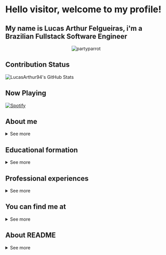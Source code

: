 # Hello visitor, welcome to my profile!

## My name is Lucas Arthur Felgueiras, i'm a Brazilian Fullstack Software Engineer

<center>

<img style="align-self: center;" alt="partyparrot" src="https://cultofthepartyparrot.com/flags/hd/brazilparrot.gif" />

</center>

## Contribution Status

<img alt="LucasArthur94's GitHub Stats" src="https://github-readme-stats-nwcoc2qo4.vercel.app/api?username=lucasarthur94&show_icons=true&hide_border=true&theme=monokai&count_private=true&show_icons=true&hide=issues,contribs" />

## Now Playing

[![Spotify](https://spotify-player-eight.vercel.app/api/spotify)](https://open.spotify.com/user/lucas_arthur_94)

## About me

<details>
<summary>See more</summary>

I consider myself a determined person, focused on goals and willing to learn always. I divide my time between family, my hobbies and studies. I dream in the future to undertake and change the world, a little a day, for that, I try to extract everything I can from the opportunities offered.

I'm a person focused on family relationships and consider it vital to maintain the balance between corporate life and personal life.
As hobbies, in the vacant hours, I am interested in the areas of Games, Music, Photography, Books (especially science fiction) and News.

</details>

## Educational formation

<details>
<summary>See more</summary>

### Polytechnical School of São Paulo University (EP-USP)

#### About

- [EP-USP Homepage][epusp]
- Duration: 02/02/2014 - 31/12/2018
- Scope: Bachelor at Computer Engineering

#### Technologies

<details>
<summary>See more</summary>

<img alt="python" src="https://img.shields.io/badge/python-%233776AB.svg?&style=for-the-badge&logo=python&logoColor=white" />
<img alt="java" src="https://img.shields.io/badge/java-%23ED8B00.svg?&style=for-the-badge&logo=java&logoColor=white" />
<img alt="django" src="https://img.shields.io/badge/django%20-%23092E20.svg?&style=for-the-badge&logo=django&logoColor=white" />
<img alt="javascript" src="https://img.shields.io/badge/javascript%20-%23323330.svg?&style=for-the-badge&logo=javascript&logoColor=%23F7DF1E" />
<img alt="html5" src="https://img.shields.io/badge/html5%20-%23E34F26.svg?&style=for-the-badge&logo=html5&logoColor=white" />
<img alt="css3" src="https://img.shields.io/badge/css3%20-%231572B6.svg?&style=for-the-badge&logo=css3&logoColor=white" />
<img alt="MySQL" src="https://img.shields.io/badge/mysql-%2300f.svg?&style=for-the-badge&logo=mysql&logoColor=white" />
<img alt="ubuntu" src="https://img.shields.io/badge/ubuntu-E95420?logo=ubuntu&logoColor=white&style=for-the-badge" />
<img alt="github" src="https://img.shields.io/badge/github-%23100000.svg?&style=for-the-badge&logo=github&logoColor=white" />

</details>

</details>

## Professional experiences

<details>
<summary>See more</summary>

### Liv Up

#### About

- [Liv Up Homepage][livup]
- Duration: 02/05/2018 - 31/08/2018 | 02/02/2019 - Now
- Scope: Working at E-commerce Web team, with scalable solutions for many clients.

#### Technologies

<details>
<summary>See more</summary>

##### Main Technologies

<img alt="typescript" src="https://img.shields.io/badge/typescript%20-%23007ACC.svg?&style=for-the-badge&logo=typescript&logoColor=white" />
<img alt="graphql" src="https://img.shields.io/badge/graphql%20-%23E10098.svg?&style=for-the-badge&logo=graphql&logoColor=white" />
<img alt="javascript" src="https://img.shields.io/badge/javascript%20-%23323330.svg?&style=for-the-badge&logo=javascript&logoColor=%23F7DF1E" />
<img alt="html5" src="https://img.shields.io/badge/html5%20-%23E34F26.svg?&style=for-the-badge&logo=html5&logoColor=white" />
<img alt="css3" src="https://img.shields.io/badge/css3%20-%231572B6.svg?&style=for-the-badge&logo=css3&logoColor=white" />

##### Fullstack Technologies

<img alt="apollo-graphql" src="https://img.shields.io/badge/Apollo%20GraphQL%20-%23311C87.svg?&style=for-the-badge&logo=apollo-graphql&logoColor=white" />

##### Backend Technologies

<img alt="nestjs" src="https://img.shields.io/badge/nestjs%20-%23E0234E.svg?&style=for-the-badge&logo=nestjs&logoColor=white" />
<img alt="nodejs" src="https://img.shields.io/badge/node.js%20-%2343853D.svg?&style=for-the-badge&logo=node.js&logoColor=white" />
<img alt="expressjs" src="https://img.shields.io/badge/express.js%20-%23404d59.svg?&style=for-the-badge" />

##### Frontend Technologies

<img alt="react" src="https://img.shields.io/badge/react%20-%2320232a.svg?&style=for-the-badge&logo=react&logoColor=%2361DAFB" />
<img alt="nextjs" src="https://img.shields.io/badge/NextJS%20-%23000000.svg?&style=for-the-badge&logo=next.js&logoColor=white" />
<img alt="styled-components" src="https://img.shields.io/badge/styled_components%20-DB7093.svg?&style=for-the-badge&logo=styled-components&logoColor=white" />
<img alt="react-router" src="https://img.shields.io/badge/react_router%20-CA4245.svg?&style=for-the-badge&logo=react-router&logoColor=white" />
<img alt="redux" src="https://img.shields.io/badge/redux%20-%23593d88.svg?&style=for-the-badge&logo=redux&logoColor=white" />

##### Database and Infrastructure Technologies

<img alt="mongodb" src="https://img.shields.io/badge/MongoDB-%234ea94b.svg?&style=for-the-badge&logo=mongodb&logoColor=white" />
<img alt="postgresql" src="https://img.shields.io/badge/postgres-%23316192.svg?&style=for-the-badge&logo=postgresql&logoColor=white" />
<img alt="vercel" src="https://img.shields.io/badge/Vercel%20-%23000000.svg?&style=for-the-badge&logo=vercel&logoColor=white" />
<img alt="heroku" src="https://img.shields.io/badge/heroku%20-430098.svg?&style=for-the-badge&logo=heroku&logoColor=white" />
<img alt="googlecloud" src="https://img.shields.io/badge/Google%20Cloud-%234285F4?logo=google-cloud&logoColor=white&style=for-the-badge" />

##### Other Technologies

<img alt="jest" src="https://img.shields.io/badge/jest-%23C21325.svg?&style=for-the-badge&logo=jest&logoColor=white" />
<img alt="cypress" src="https://img.shields.io/badge/cypress-%2317202C.svg?&style=for-the-badge&logo=cypress&logoColor=white" />
<img alt="ubuntu" src="https://img.shields.io/badge/ubuntu-E95420?logo=ubuntu&logoColor=white&style=for-the-badge" />
<img alt="github" src="https://img.shields.io/badge/github-%23100000.svg?&style=for-the-badge&logo=github&logoColor=white" />

</details>

### Codus Technology

#### About

- [Codus Homepage][codus]
- Duration: 02/01/2017 - 30/04/2017 | 01/09/2017 - 30/09/2017
- Scope: Software development area, agile development, Scrum, Ruby on Rails. A little of project management, consulting, analysis and management.

#### Technologies

<details>
<summary>See more</summary>

##### Main Technologies

<img alt="ruby" src="https://img.shields.io/badge/ruby-%23CC342D.svg?&style=for-the-badge&logo=ruby&logoColor=white" />
<img alt="javascript" src="https://img.shields.io/badge/javascript%20-%23323330.svg?&style=for-the-badge&logo=javascript&logoColor=%23F7DF1E" />
<img alt="html5" src="https://img.shields.io/badge/html5%20-%23E34F26.svg?&style=for-the-badge&logo=html5&logoColor=white" />
<img alt="css3" src="https://img.shields.io/badge/css3%20-%231572B6.svg?&style=for-the-badge&logo=css3&logoColor=white" />

##### Fullstack Technologies

<img alt="rails" src="https://img.shields.io/badge/rails%20-%23CC0000.svg?&style=for-the-badge&logo=ruby-on-rails&logoColor=white" />

##### Frontend Technologies

<img alt="sass" src="https://img.shields.io/badge/sass%20-%23CC6699.svg?&style=for-the-badge&logo=sass&logoColor=white" />
<img alt="bootstrap" src="https://img.shields.io/badge/bootstrap%20-%23563D7C.svg?&style=for-the-badge&logo=bootstrap&logoColor=white" />

##### Database and Infrastructure Technologies

<img alt="postgresql" src="https://img.shields.io/badge/postgres-%23316192.svg?&style=for-the-badge&logo=postgresql&logoColor=white" />
<img alt="mongodb" src="https://img.shields.io/badge/MongoDB-%234ea94b.svg?&style=for-the-badge&logo=mongodb&logoColor=white" />
<img alt="heroku" src="https://img.shields.io/badge/heroku%20-430098.svg?&style=for-the-badge&logo=heroku&logoColor=white" />
<img alt="googlecloud" src="https://img.shields.io/badge/Google%20Cloud-%234285F4?logo=google-cloud&logoColor=white&style=for-the-badge" />
<img alt="Docker" src="https://img.shields.io/badge/docker-%232496ed.svg?&style=for-the-badge&logo=docker&logoColor=white" />

##### Other Technologies

<img alt="ubuntu" src="https://img.shields.io/badge/ubuntu-E95420?logo=ubuntu&logoColor=white&style=for-the-badge" />
<img alt="gitlab" src="https://img.shields.io/badge/gitlab-%23330f63.svg?&style=for-the-badge&logo=gitlab&logoColor=white" />

</details>

### Certsys

#### About

- [Certsys Homepage][certsys]
- Duration: 02/05/2016 - 31/08/2016
- Scope: Maintenance of web applications and mobile development.

#### Technologies

<details>
<summary>See more</summary>

##### Main Technologies

<img alt="javascript" src="https://img.shields.io/badge/javascript%20-%23323330.svg?&style=for-the-badge&logo=javascript&logoColor=%23F7DF1E" />
<img alt="html5" src="https://img.shields.io/badge/html5%20-%23E34F26.svg?&style=for-the-badge&logo=html5&logoColor=white" />
<img alt="css3" src="https://img.shields.io/badge/css3%20-%231572B6.svg?&style=for-the-badge&logo=css3&logoColor=white" />
<img alt="java" src="https://img.shields.io/badge/java-%23ED8B00.svg?&style=for-the-badge&logo=java&logoColor=white" />
<img alt="php" src="https://img.shields.io/badge/php-%23777BB4.svg?&style=for-the-badge&logo=php&logoColor=white" />

##### Fullstack Technologies

<img alt="laravel" src="https://img.shields.io/badge/laravel%20-%23FF2D20.svg?&style=for-the-badge&logo=laravel&logoColor=white" />

##### Backend Technologies

<img alt="nodejs" src="https://img.shields.io/badge/node.js%20-%2343853D.svg?&style=for-the-badge&logo=node.js&logoColor=white" />
<img alt="expressjs" src="https://img.shields.io/badge/express.js%20-%23404d59.svg?&style=for-the-badge" />

##### Frontend Technologies

<img alt="angularjs" src="https://img.shields.io/badge/angular.js%20-%23E23237.svg?&style=for-the-badge&logo=angularjs&logoColor=white" />
<img alt="bootstrap" src="https://img.shields.io/badge/bootstrap%20-%23563D7C.svg?&style=for-the-badge&logo=bootstrap&logoColor=white" />
<img alt="jquery" src="https://img.shields.io/badge/jquery%20-%230769AD.svg?&style=for-the-badge&logo=jquery&logoColor=white" />

##### Database and Infrastructure Technologies

<img alt="MongoDB" src="https://img.shields.io/badge/MongoDB-%234ea94b.svg?&style=for-the-badge&logo=mongodb&logoColor=white" />
<img alt="MySQL" src="https://img.shields.io/badge/mysql-%2300f.svg?&style=for-the-badge&logo=mysql&logoColor=white" />
<img alt="Docker" src="https://img.shields.io/badge/docker-%232496ed.svg?&style=for-the-badge&logo=docker&logoColor=white" />

##### Other Technologies

<img alt="android" src="https://img.shields.io/badge/Android-3DDC84?logo=android&logoColor=white&style=for-the-badge" />
<img alt="windows" src="https://img.shields.io/badge/windows-0078D6?logo=windows&logoColor=white&style=for-the-badge" />

</details>

</details>

## You can find me at

<details>
<summary>See more</summary>

### Work contacts

[<img alt="gmail" src="https://img.shields.io/badge/gmail-D14836?&style=for-the-badge&logo=gmail&logoColor=white" />][gmail]
[<img alt="linkedin" src="https://img.shields.io/badge/linkedin-%230077B5.svg?&style=for-the-badge&logo=linkedin&logoColor=white" />][linkedin]
[<img alt="github" src="https://img.shields.io/badge/github-%23100000.svg?&style=for-the-badge&logo=github&logoColor=white" />][github]
[<img alt="stackoverflow" src="https://img.shields.io/badge/stack%20overflow-FE7A16?logo=stack-overflow&logoColor=white&style=for-the-badge" />][stackoverflow]
[<img alt="medium" src="https://img.shields.io/badge/medium-%2312100E.svg?&style=for-the-badge&logo=medium&logoColor=white" />][medium]
[<img alt="devto" src="	https://img.shields.io/badge/DEV.TO-%230A0A0A.svg?&style=for-the-badge&logo=dev.to&logoColor=white" />][devto]

### Offtopic contacts

[<img alt="facebook" src="https://img.shields.io/badge/facebook-%231877F2.svg?&style=for-the-badge&logo=facebook&logoColor=white" />][facebook]
[<img alt="twitter" src="https://img.shields.io/badge/twitter-%231DA1F2.svg?&style=for-the-badge&logo=twitter&logoColor=white" />][twitter]
[<img alt="steam" src="https://img.shields.io/badge/Steam-%23000000.svg?&style=for-the-badge&logo=steam&logoColor=white" />][steam]
[<img alt="psn" src="https://img.shields.io/badge/playstation-%23003791.svg?&style=for-the-badge&logo=playstation&logoColor=white" />][psn]
[<img alt="xbox" src="https://img.shields.io/badge/xbox-%23107C10.svg?&style=for-the-badge&logo=xbox&logoColor=white" />][xbox]
[<img alt="spotify" src="https://img.shields.io/badge/spotify-%231ED760.svg?&style=for-the-badge&logo=spotify&logoColor=white" />][spotify]

</details>

## About README

<details>
<summary>See more</summary>

[Credits for nice README](https://medium.com/swlh/create-awesome-git-readme-profile-84efa0bcda3b)

</details>

<!-- Work  -->

[certsys]: https://www.certsys.com.br/
[codus]: https://www.codus.com.br/
[livup]: https://www.livup.com.br/
[epusp]: https://www.poli.usp.br/

<!-- Tech contacts -->

[gmail]: mailto:lucas.arthur.felgueiras@gmail.com
[linkedin]: https://www.linkedin.com/in/lucasarthur/
[github]: https://github.com/LucasArthur94
[stackoverflow]: https://pt.stackoverflow.com/users/2d13369/lucas-arthur-felgueiras?tab=profile
[medium]: https://medium.com/@lucas.arthur.felgueiras
[devto]: https://dev.to/lucas_arthur_94

<!-- Offtopic contacts -->

[facebook]: https://www.facebook.com/LucasArthur94/
[twitter]: https://twitter.com/Lucas_Arthur_94
[steam]: https://steamcommunity.com/id/LucasArthur94
[psn]: https://my.playstation.com/profile/LucasArthur94
[xbox]: https://account.xbox.com/pt-br/profile?gamertag=LucasArthur94
[spotify]: https://open.spotify.com/user/lucas_arthur_94
